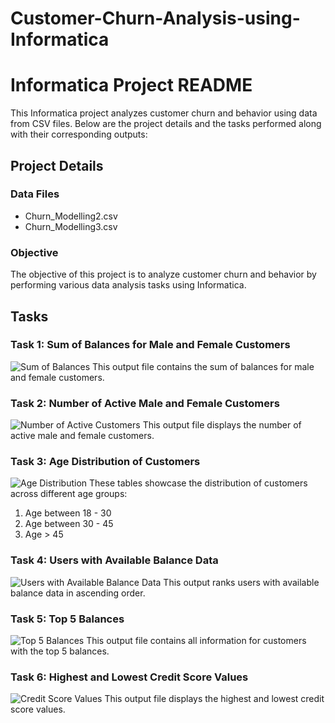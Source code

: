 # Customer-Churn-Analysis-using-Informatica
# Informatica Project README

This Informatica project analyzes customer churn and behavior using data from CSV files. Below are the project details and the tasks performed along with their corresponding outputs:

## Project Details

### Data Files
- Churn_Modelling2.csv
- Churn_Modelling3.csv

### Objective
The objective of this project is to analyze customer churn and behavior by performing various data analysis tasks using Informatica.

## Tasks

### Task 1: Sum of Balances for Male and Female Customers
![Sum of Balances](https://drive.google.com/file/d/1P90WZV_Y2fjFniqd548k7M3cuQM33y5c/view?usp=sharing)
This output file contains the sum of balances for male and female customers.

### Task 2: Number of Active Male and Female Customers
![Number of Active Customers](https://drive.google.com/file/d/1mutI8YiPDPo0J6d_CAQ26gHc0dhFhvcU/view?usp=sharing)
This output file displays the number of active male and female customers.

### Task 3: Age Distribution of Customers
![Age Distribution](https://drive.google.com/file/d/1uB3cNJwSgB8rFv3da5ve-rtAEarmKk61/view?usp=sharing)
These tables showcase the distribution of customers across different age groups:
1. Age between 18 - 30
2. Age between 30 - 45
3. Age > 45

### Task 4: Users with Available Balance Data
![Users with Available Balance Data](https://drive.google.com/file/d/1FpwN_YrU-qwpz2KPCFxGC6AyVymPhbJz/view?usp=sharing)
This output ranks users with available balance data in ascending order.

### Task 5: Top 5 Balances
![Top 5 Balances](https://drive.google.com/file/d/1P90WZV_Y2fjFniqd548k7M3cuQM33y5c/view?usp=sharing)
This output file contains all information for customers with the top 5 balances.

### Task 6: Highest and Lowest Credit Score Values
![Credit Score Values](https://drive.google.com/file/d/1FpwN_YrU-qwpz2KPCFxGC6AyVymPhbJz/view?usp=sharing)
This output file displays the highest and lowest credit score values.
